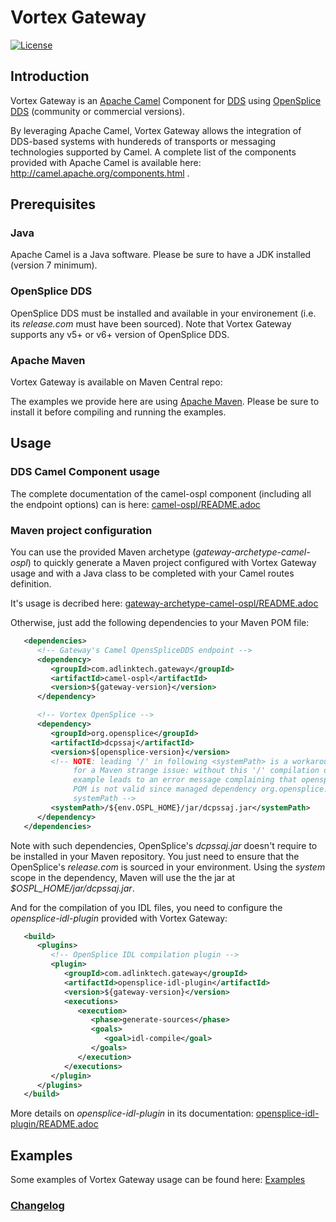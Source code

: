 
# Vortex Gateway

 [![License](https://img.shields.io/badge/License-Apache%202.0-blue.svg)](https://opensource.org/licenses/Apache-2.0)

## Introduction

 Vortex Gateway is an [Apache Camel](http://camel.apache.org/) Component for [DDS](http://portals.omg.org/dds/)
 using [OpenSplice DDS](https://github.com/ADLINK-IST/opensplice) (community or commercial versions).

 By leveraging Apache Camel, Vortex Gateway allows the integration of DDS-based systems with hundereds of
 transports or messaging technologies supported by Camel. A complete list of the components provided with Apache Camel
 is available here: http://camel.apache.org/components.html .

## Prerequisites

### Java

 Apache Camel is a Java software. Please be sure to have a JDK installed (version 7 minimum).

### OpenSplice DDS

 OpenSplice DDS must be installed and available in your environement (i.e. its *release.com* must have been sourced).
 Note that Vortex Gateway supports any v5+ or v6+ version of OpenSplice DDS.

### Apache Maven

 Vortex Gateway is available on Maven Central repo:

 The examples we provide here are using [Apache Maven](http://maven.apache.org/).
 Please be sure to install it before compiling and running the examples.


## Usage

### DDS Camel Component usage

The complete documentation of the camel-ospl component (including all the endpoint options) can is here:
[camel-ospl/README.adoc](camel-ospl/README.adoc)

### Maven project configuration

You can use the provided Maven archetype (*gateway-archetype-camel-ospl*) to quickly generate a Maven project
configured with Vortex Gateway usage and with a Java class to be completed with your Camel routes definition.

It's usage is decribed here: [gateway-archetype-camel-ospl/README.adoc](gateway-archetype-camel-ospl/README.adoc)

Otherwise, just add the following dependencies to your Maven POM file:

```XML
   <dependencies>
      <!-- Gateway's Camel OpensSpliceDDS endpoint -->
      <dependency>
         <groupId>com.adlinktech.gateway</groupId>
         <artifactId>camel-ospl</artifactId>
         <version>${gateway-version}</version>
      </dependency>

      <!-- Vortex OpenSplice -->
      <dependency>
         <groupId>org.opensplice</groupId>
         <artifactId>dcpssaj</artifactId>
         <version>$[opensplice-version}</version>
         <!-- NOTE: leading '/' in following <systemPath> is a workaround
              for a Maven strange issue: without this '/' compilation of an individual
              example leads to an error message complaining that opensplice-idl-plugin's
              POM is not valid since managed dependency org.opensplice.dcpssaj has a non-absolute
              systemPath -->
         <systemPath>/${env.OSPL_HOME}/jar/dcpssaj.jar</systemPath>
      </dependency>
   </dependencies>
```

Note with such dependencies, OpenSplice's *dcpssaj.jar* doesn't require to be installed in your Maven repository.
You just need to ensure that the OpenSplice's *release.com* is sourced in your environment.
Using the *system* scope in the dependency, Maven will use the the jar at *$OSPL_HOME/jar/dcpssaj.jar*.

And for the compilation of you IDL files, you need to configure the *opensplice-idl-plugin* provided with Vortex Gateway:

```XML
   <build>
      <plugins>
         <!-- OpenSplice IDL compilation plugin -->
         <plugin>
            <groupId>com.adlinktech.gateway</groupId>
            <artifactId>opensplice-idl-plugin</artifactId>
            <version>${gateway-version}</version>
            <executions>
               <execution>
                  <phase>generate-sources</phase>
                  <goals>
                     <goal>idl-compile</goal>
                  </goals>
               </execution>
            </executions>
         </plugin>
      </plugins>
   </build>
```

More details on *opensplice-idl-plugin* in its documentation: [opensplice-idl-plugin/README.adoc](opensplice-idl-plugin/README.adoc)

## Examples

Some examples of Vortex Gateway usage can be found here: [Examples](examples)


### [Changelog](CHANGELOG.md)

